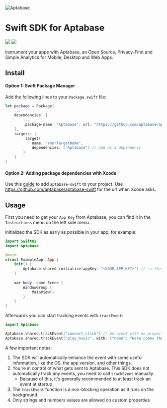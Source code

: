 ![Aptabase](https://aptabase.com/og.png)

# Swift SDK for Aptabase

[![](https://img.shields.io/endpoint?url=https%3A%2F%2Fswiftpackageindex.com%2Fapi%2Fpackages%2Faptabase%2Faptabase-swift%2Fbadge%3Ftype%3Dswift-versions)](https://swiftpackageindex.com/aptabase/aptabase-swift)
[![](https://img.shields.io/endpoint?url=https%3A%2F%2Fswiftpackageindex.com%2Fapi%2Fpackages%2Faptabase%2Faptabase-swift%2Fbadge%3Ftype%3Dplatforms)](https://swiftpackageindex.com/aptabase/aptabase-swift)


Instrument your apps with Aptabase, an Open Source, Privacy-First and Simple Analytics for Mobile, Desktop and Web Apps.

## Install

#### Option 1: Swift Package Manager

Add the following lines to your `Package.swift` file:

```swift
let package = Package(
    ...
    dependencies: [
        ...
        .package(name: "Aptabase", url: "https://github.com/aptabase/aptabase-swift.git", branch: "main"), // Add the package
    ],
    targets: [
        .target(
            name: "YourTargetName",
            dependencies: ["Aptabase"] // Add as a dependency
        )
    ]
)
```

#### Option 2: Adding package dependencies with Xcode

Use this [guide](https://developer.apple.com/documentation/xcode/adding-package-dependencies-to-your-app) to add `aptabase-swift` to your project. Use https://github.com/aptabase/aptabase-swift for the url when Xcode asks.

## Usage

First you need to get your `App Key` from Aptabase, you can find it in the `Instructions` menu on the left side menu.

Initialized the SDK as early as possible in your app, for example:

```swift
import SwiftUI
import Aptabase

@main
struct ExampleApp: App {
    init() {
        Aptabase.shared.initialize(appKey: "<YOUR_APP_KEY>") // 👈 this is where you enter your App Key
    }
    
    var body: some Scene {
        WindowGroup {
            MainView()
        }
    }
}
```

Afterwards you can start tracking events with `trackEvent`:

```swift
import Aptabase

Aptabase.shared.trackEvent("connect_click") // An event with no properties
Aptabase.shared.trackEvent("play_music", with: ["name": "Here comes the sun"]) // An event with a custom property
```

A few important notes:

1. The SDK will automatically enhance the event with some useful information, like the OS, the app version, and other things.
2. You're in control of what gets sent to Aptabase. This SDK does not automatically track any events, you need to call `trackEvent` manually.
   - Because of this, it's generally recommended to at least track an event at startup
3. The `trackEvent` function is a non-blocking operation as it runs on the background.
4. Only strings and numbers values are allowed on custom properties
